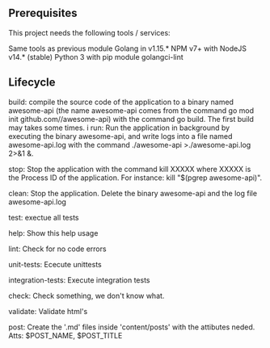 ## Prerequisites

This project needs the following tools / services:

Same tools as previous module
Golang in v1.15.*
NPM v7+ with NodeJS v14.* (stable)
Python 3 with pip module
golangci-lint

## Lifecycle

build: compile the source code of the application to a binary named awesome-api (the name awesome-api comes from the command go mod init github.com/<your github handle>/awesome-api) with the command go build. The first build may takes some times.
i
run: Run the application in background by executing the binary awesome-api, and write logs into a file named awesome-api.log with the command ./awesome-api >./awesome-api.log 2>&1 &.

stop: Stop the application with the command kill XXXXX where XXXXX is the Process ID of the application. For instance: kill "$(pgrep awesome-api)".

clean: Stop the application. Delete the binary awesome-api and the log file awesome-api.log

test: exectue all tests

help: Show this help usage

lint: Check for no code errors

unit-tests: Ececute unittests

integration-tests: Execute integration tests

check: Check something, we don't know what.

validate: Validate html's

post: Create the '.md' files inside 'content/posts' with the attibutes neded. Atts: $POST_NAME, $POST_TITLE